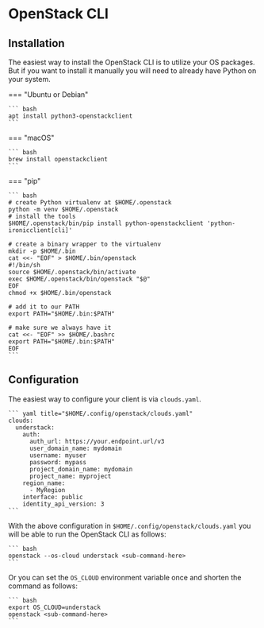 # OpenStack CLI

## Installation

The easiest way to install the OpenStack CLI is to utilize your
OS packages. But if you want to install it manually you will need
to already have Python on your system.

=== "Ubuntu or Debian"

    ``` bash
    apt install python3-openstackclient
    ```

=== "macOS"

    ``` bash
    brew install openstackclient
    ```

=== "pip"

    ``` bash
    # create Python virtualenv at $HOME/.openstack
    python -m venv $HOME/.openstack
    # install the tools
    $HOME/.openstack/bin/pip install python-openstackclient 'python-ironicclient[cli]'

    # create a binary wrapper to the virtualenv
    mkdir -p $HOME/.bin
    cat <<- "EOF" > $HOME/.bin/openstack
    #!/bin/sh
    source $HOME/.openstack/bin/activate
    exec $HOME/.openstack/bin/openstack "$@"
    EOF
    chmod +x $HOME/.bin/openstack

    # add it to our PATH
    export PATH="$HOME/.bin:$PATH"

    # make sure we always have it
    cat <<- "EOF" >> $HOME/.bashrc
    export PATH="$HOME/.bin:$PATH"
    EOF
    ```

## Configuration

The easiest way to configure your client is via `clouds.yaml`.

    ``` yaml title="$HOME/.config/openstack/clouds.yaml"
    clouds:
      understack:
        auth:
          auth_url: https://your.endpoint.url/v3
          user_domain_name: mydomain
          username: myuser
          password: mypass
          project_domain_name: mydomain
          project_name: myproject
        region_name:
          - MyRegion
        interface: public
        identity_api_version: 3
    ```

With the above configuration in `$HOME/.config/openstack/clouds.yaml` you
will be able to run the OpenStack CLI as follows:

    ``` bash
    openstack --os-cloud understack <sub-command-here>
    ```

Or you can set the `OS_CLOUD` environment variable once and shorten the
command as follows:

    ``` bash
    export OS_CLOUD=understack
    openstack <sub-command-here>
    ```

